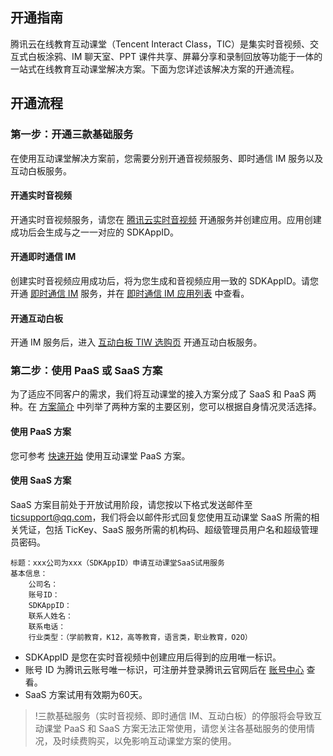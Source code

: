 ## 开通指南
腾讯云在线教育互动课堂（Tencent Interact Class，TIC）是集实时音视频、交互式白板涂鸦、IM 聊天室、PPT 课件共享、屏幕分享和录制回放等功能于一体的一站式在线教育互动课堂解决方案。下面为您详述该解决方案的开通流程。

## 开通流程
### 第一步：开通三款基础服务
在使用互动课堂解决方案前，您需要分别开通音视频服务、即时通信 IM 服务以及互动白板服务。

#### 开通实时音视频
开通实时音视频服务，请您在 [腾讯云实时音视频](https://cloud.tencent.com/document/product/647/17195) 开通服务并创建应用。应用创建成功后会生成与之一一对应的 SDKAppID。

#### 开通即时通信 IM
创建实时音视频应用成功后，将为您生成和音视频应用一致的 SDKAppID。请您开通 [即时通信 IM](https://cloud.tencent.com/product/im) 服务，并在 [即时通信 IM 应用列表](https://console.cloud.tencent.com/avc) 中查看。

#### 开通互动白板
开通 IM 服务后，进入 [互动白板 TIW 选购页](https://buy.cloud.tencent.com/tiw) 开通互动白板服务。

### 第二步：使用 PaaS 或 SaaS 方案 
为了适应不同客户的需求，我们将互动课堂的接入方案分成了 SaaS 和 PaaS 两种。在 [方案简介](https://cloud.tencent.com/document/product/680/14776) 中列举了两种方案的主要区别，您可以根据自身情况灵活选择。   

#### 使用 PaaS 方案
您可参考 [快速开始](https://cloud.tencent.com/document/product/680/35891) 使用互动课堂 PaaS 方案。

#### 使用 SaaS 方案
SaaS 方案目前处于开放试用阶段，请您按以下格式发送邮件至 ticsupport@qq.com，我们将会以邮件形式回复您使用互动课堂 SaaS 所需的相关凭证，包括 TicKey、SaaS 服务所需的机构码、超级管理员用户名和超级管理员密码。
```
标题：xxx公司为xxx（SDKAppID）申请互动课堂SaaS试用服务
基本信息：  
    公司名：
    账号ID：
    SDKAppID：
    联系人姓名：
    联系电话：
    行业类型：（学前教育，K12，高等教育，语言类，职业教育，O2O）
```

- SDKAppID 是您在实时音视频中创建应用后得到的应用唯一标识。
- 账号 ID 为腾讯云账号唯一标识，可注册并登录腾讯云官网后在 [账号中心](https://console.cloud.tencent.com/developer) 查看。
- SaaS 方案试用有效期为60天。

>!三款基础服务（实时音视频、即时通信 IM、互动白板）的停服将会导致互动课堂 PaaS 和 SaaS 方案无法正常使用，请您关注各基础服务的使用情况，及时续费购买，以免影响互动课堂方案的使用。
